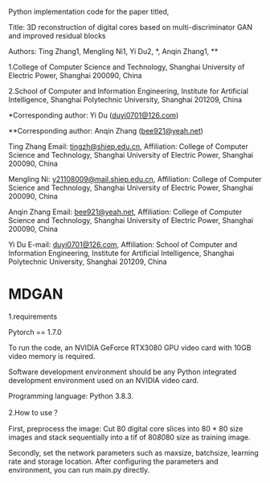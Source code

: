 Python implementation code for the paper titled,

Title: 3D reconstruction of digital cores based on multi-discriminator GAN and improved residual blocks

Authors: Ting Zhang1, Mengling Ni1, Yi Du2, *, Anqin Zhang1, **

1.College of Computer Science and Technology, Shanghai University of Electric Power, Shanghai 200090, China

2.School of Computer and Information Engineering, Institute for Artificial Intelligence, Shanghai Polytechnic University, Shanghai 201209, China

*Corresponding author: Yi Du (duyi0701@126.com) 

**Corresponding author: Anqin Zhang (bee921@yeah.net)

Ting Zhang Email: tingzh@shiep.edu.cn, Affiliation: College of Computer Science and Technology, Shanghai University of Electric Power, Shanghai 200090, China

Mengling Ni: y21108009@mail.shiep.edu.cn, Affiliation: College of Computer Science and Technology, Shanghai University of Electric Power, Shanghai 200090, China

Anqin Zhang Email: bee921@yeah.net, Affiliation: College of Computer Science and Technology, Shanghai University of Electric Power, Shanghai 200090, China

Yi Du E-mail: duyi0701@126.com, Affiliation: School of Computer and Information Engineering, Institute for Artificial Intelligence, Shanghai Polytechnic University, Shanghai 201209, China

# MDGAN

1.requirements

Pytorch == 1.7.0

To run the code, an NVIDIA GeForce RTX3080 GPU video card with 10GB video memory is required.

Software development environment should be any Python integrated development environment used on an NVIDIA video card.

Programming language: Python 3.8.3.

2.How to use？

First, preprocess the image: Cut 80 digital core slices into 80 * 80 size images and stack sequentially into a tif of 80*80*80 size as training image.

Secondly, set the network parameters such as maxsize, batchsize, learning rate and storage location. After configuring the parameters and environment, you can run main.py directly.
